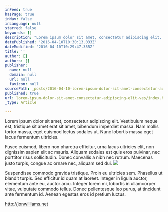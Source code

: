 ```yaml
---
inFeed: true
hasPage: true
inNav: false
inLanguage: null
starred: false
keywords: []
description: "Lorem ipsum dolor sit amet, consectetur adipiscing elit. Vestibulum neque est, tristique sit amet erat sit amet, bibendum imperdiet massa. Nam mollis tortor massa, eget euismod lectus sodales ut. Nunc lobortis massa eget lacus fermentum ultricies.\_"
datePublished: '2016-04-10T10:30:13.033Z'
dateModified: '2016-04-10T10:29:47.355Z'
title: ''
author: []
authors: []
publisher:
  name: null
  domain: null
  url: null
  favicon: null
sourcePath: _posts/2016-04-10-lorem-ipsum-dolor-sit-amet-consectetur-adipiscing-elit-ves.md
published: true
url: lorem-ipsum-dolor-sit-amet-consectetur-adipiscing-elit-ves/index.html
_type: Article

---
```

Lorem ipsum dolor sit amet, consectetur adipiscing elit. Vestibulum neque est, tristique sit amet erat sit amet, bibendum imperdiet massa. Nam mollis tortor massa, eget euismod lectus sodales ut. Nunc lobortis massa eget lacus fermentum ultricies. 

Fusce euismod, libero non pharetra efficitur, urna lacus ultricies elit, non dignissim sapien elit ac mauris. Aliquam sodales est quis eros pulvinar, nec porttitor risus sollicitudin. Donec convallis a nibh nec rutrum. Maecenas justo turpis, congue ac ornare nec, aliquam sed dui. ![](https://the-grid-user-content.s3-us-west-2.amazonaws.com/44f83930-9aab-42c3-94c5-21179c49306b.jpg)

Suspendisse commodo gravida tristique. Proin eu ultricies sem. Phasellus ut blandit turpis. Sed efficitur id quam at laoreet. Integer in ligula auctor, elementum ante eu, auctor arcu. Integer lorem mi, lobortis in ullamcorper vitae, vulputate commodo tellus. Donec pellentesque leo purus, at tincidunt ante fermentum id. Aenean egestas eros id pretium luctus.

http://jonwilliams.net